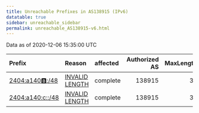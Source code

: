 ```yaml
---
title: Unreachable Prefixes in AS138915 (IPv6)
datatable: true
sidebar: unreachable_sidebar
permalink: unreachable_AS138915-v6.html
---
```


Data as of 2020-12-06 15:35:00 UTC


<div class="datatable-begin"></div>

| Prefix                                                     | Reason                                                                                                      | affected   |   Authorized AS |   MaxLength | Anchor                                       |   unreachable /48s |
|:-----------------------------------------------------------|:------------------------------------------------------------------------------------------------------------|:-----------|----------------:|------------:|:---------------------------------------------|-------------------:|
| [2404:a140:b::/48](https://stat.ripe.net/2404:a140:b::/48) | [INVALID LENGTH](https://rpki-validator.ripe.net/announcement-preview?asn=AS138915&prefix=2404:a140:b::/48) | complete   |          138915 |          32 | [APNIC](unreachable_APNIC_RPKI_Root-v6.html) |                  1 |
| [2404:a140:c::/48](https://stat.ripe.net/2404:a140:c::/48) | [INVALID LENGTH](https://rpki-validator.ripe.net/announcement-preview?asn=AS138915&prefix=2404:a140:c::/48) | complete   |          138915 |          32 | [APNIC](unreachable_APNIC_RPKI_Root-v6.html) |                  1 |

<div class="datatable-end"></div>
